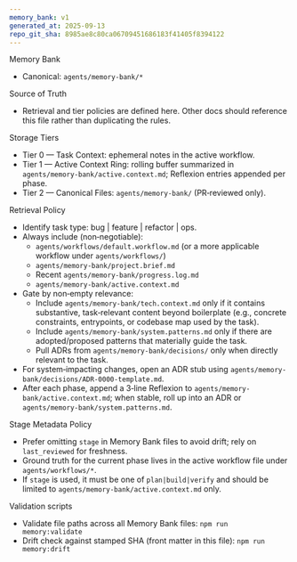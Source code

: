 ```yaml
---
memory_bank: v1
generated_at: 2025-09-13
repo_git_sha: 8985ae8c80ca06709451686183f41405f8394122
---
```


Memory Bank

- Canonical: `agents/memory-bank/*`

Source of Truth

- Retrieval and tier policies are defined here. Other docs should reference this file rather than duplicating the rules.

Storage Tiers

- Tier 0 — Task Context: ephemeral notes in the active workflow.
- Tier 1 — Active Context Ring: rolling buffer summarized in `agents/memory-bank/active.context.md`; Reflexion entries appended per phase.
- Tier 2 — Canonical Files: `agents/memory-bank/` (PR‑reviewed only).

Retrieval Policy

- Identify task type: bug | feature | refactor | ops.
- Always include (non‑negotiable):
  - `agents/workflows/default.workflow.md` (or a more applicable workflow under `agents/workflows/`)
  - `agents/memory-bank/project.brief.md`
  - Recent `agents/memory-bank/progress.log.md`
  - `agents/memory-bank/active.context.md`
- Gate by non‑empty relevance:
  - Include `agents/memory-bank/tech.context.md` only if it contains substantive, task‑relevant content beyond boilerplate (e.g., concrete constraints, entrypoints, or codebase map used by the task).
  - Include `agents/memory-bank/system.patterns.md` only if there are adopted/proposed patterns that materially guide the task.
  - Pull ADRs from `agents/memory-bank/decisions/` only when directly relevant to the task.
- For system‑impacting changes, open an ADR stub using `agents/memory-bank/decisions/ADR-0000-template.md`.
- After each phase, append a 3‑line Reflexion to `agents/memory-bank/active.context.md`; when stable, roll up into an ADR or `agents/memory-bank/system.patterns.md`.

Stage Metadata Policy

- Prefer omitting `stage` in Memory Bank files to avoid drift; rely on `last_reviewed` for freshness.
- Ground truth for the current phase lives in the active workflow file under `agents/workflows/*`.
- If `stage` is used, it must be one of `plan|build|verify` and should be limited to `agents/memory-bank/active.context.md` only.

Validation scripts

- Validate file paths across all Memory Bank files: `npm run memory:validate`
- Drift check against stamped SHA (front matter in this file): `npm run memory:drift`
